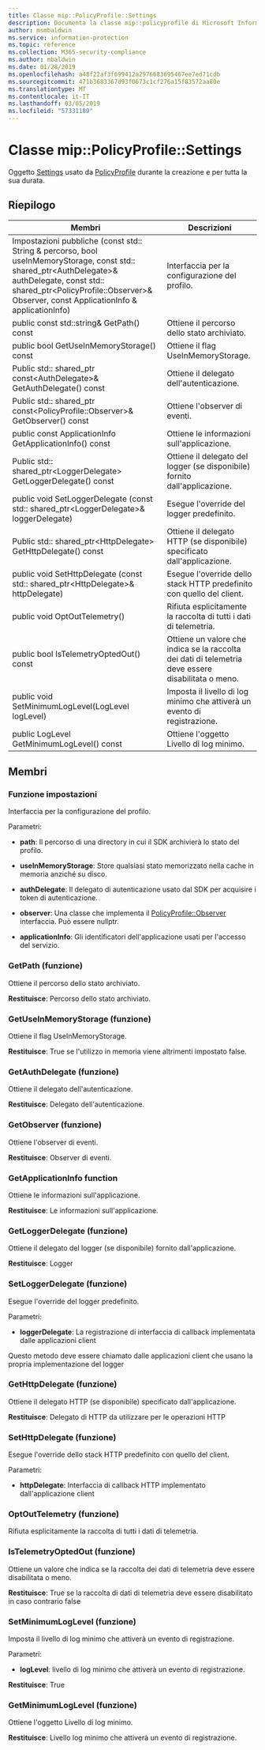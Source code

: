 ```yaml
---
title: Classe mip::PolicyProfile::Settings
description: Documenta la classe mip::policyprofile di Microsoft Information Protection (MIP) SDK.
author: msmbaldwin
ms.service: information-protection
ms.topic: reference
ms.collection: M365-security-compliance
ms.author: mbaldwin
ms.date: 01/28/2019
ms.openlocfilehash: a48f22af3f699412a2976683695467ee7ed71cdb
ms.sourcegitcommit: 471b3683367d93f0673c1cf276a15f83572aa80e
ms.translationtype: MT
ms.contentlocale: it-IT
ms.lasthandoff: 03/05/2019
ms.locfileid: "57331189"
---
```

# <a name="class-mippolicyprofilesettings"></a>Classe mip::PolicyProfile::Settings 
Oggetto [Settings](class_mip_policyprofile_settings.md) usato da [PolicyProfile](class_mip_policyprofile.md) durante la creazione e per tutta la sua durata.
  
## <a name="summary"></a>Riepilogo
 Membri                        | Descrizioni                                
--------------------------------|---------------------------------------------
Impostazioni pubbliche (const std:: String & percorso, bool useInMemoryStorage, const std:: shared_ptr\<AuthDelegate\>& authDelegate, const std:: shared_ptr\<PolicyProfile::Observer\>& Observer, const ApplicationInfo & applicationInfo)  |  Interfaccia per la configurazione del profilo.
public const std::string& GetPath() const  |  Ottiene il percorso dello stato archiviato.
public bool GetUseInMemoryStorage() const  |  Ottiene il flag UseInMemoryStorage.
Public std:: shared_ptr const\<AuthDelegate\>& GetAuthDelegate() const  |  Ottiene il delegato dell'autenticazione.
Public std:: shared_ptr const\<PolicyProfile::Observer\>& GetObserver() const  |  Ottiene l'observer di eventi.
public const ApplicationInfo GetApplicationInfo() const  |  Ottiene le informazioni sull'applicazione.
Public std:: shared_ptr\<LoggerDelegate\> GetLoggerDelegate() const  |  Ottiene il delegato del logger (se disponibile) fornito dall'applicazione.
public void SetLoggerDelegate (const std:: shared_ptr\<LoggerDelegate\>& loggerDelegate)  |  Esegue l'override del logger predefinito.
Public std:: shared_ptr\<HttpDelegate\> GetHttpDelegate() const  |  Ottiene il delegato HTTP (se disponibile) specificato dall'applicazione.
public void SetHttpDelegate (const std:: shared_ptr\<HttpDelegate\>& httpDelegate)  |  Esegue l'override dello stack HTTP predefinito con quello del client.
public void OptOutTelemetry()  |  Rifiuta esplicitamente la raccolta di tutti i dati di telemetria.
public bool IsTelemetryOptedOut() const  |  Ottiene un valore che indica se la raccolta dei dati di telemetria deve essere disabilitata o meno.
public void SetMinimumLogLevel(LogLevel logLevel)  |  Imposta il livello di log minimo che attiverà un evento di registrazione.
public LogLevel GetMinimumLogLevel() const  |  Ottiene l'oggetto Livello di log minimo.
  
## <a name="members"></a>Membri
  
### <a name="settings-function"></a>Funzione impostazioni
Interfaccia per la configurazione del profilo.

Parametri:  
* **path**: Il percorso di una directory in cui il SDK archivierà lo stato del profilo. 


* **useInMemoryStorage**: Store qualsiasi stato memorizzato nella cache in memoria anziché su disco. 


* **authDelegate**: Il delegato di autenticazione usato dal SDK per acquisire i token di autenticazione. 


* **observer**: Una classe che implementa il [PolicyProfile::Observer](class_mip_policyprofile_observer.md) interfaccia. Può essere nullptr. 


* **applicationInfo**: Gli identificatori dell'applicazione usati per l'accesso del servizio.


  
### <a name="getpath-function"></a>GetPath (funzione)
Ottiene il percorso dello stato archiviato.

  
**Restituisce**: Percorso dello stato archiviato.
  
### <a name="getuseinmemorystorage-function"></a>GetUseInMemoryStorage (funzione)
Ottiene il flag UseInMemoryStorage.

  
**Restituisce**: True se l'utilizzo in memoria viene altrimenti impostato false.
  
### <a name="getauthdelegate-function"></a>GetAuthDelegate (funzione)
Ottiene il delegato dell'autenticazione.

  
**Restituisce**: Delegato dell'autenticazione.
  
### <a name="getobserver-function"></a>GetObserver (funzione)
Ottiene l'observer di eventi.

  
**Restituisce**: Observer di eventi.
  
### <a name="getapplicationinfo-function"></a>GetApplicationInfo function
Ottiene le informazioni sull'applicazione.

  
**Restituisce**: Le informazioni sull'applicazione.
  
### <a name="getloggerdelegate-function"></a>GetLoggerDelegate (funzione)
Ottiene il delegato del logger (se disponibile) fornito dall'applicazione.

  
**Restituisce**: Logger
  
### <a name="setloggerdelegate-function"></a>SetLoggerDelegate (funzione)
Esegue l'override del logger predefinito.

Parametri:  
* **loggerDelegate**: La registrazione di interfaccia di callback implementata dalle applicazioni client


Questo metodo deve essere chiamato dalle applicazioni client che usano la propria implementazione del logger
  
### <a name="gethttpdelegate-function"></a>GetHttpDelegate (funzione)
Ottiene il delegato HTTP (se disponibile) specificato dall'applicazione.

  
**Restituisce**: Delegato di HTTP da utilizzare per le operazioni HTTP
  
### <a name="sethttpdelegate-function"></a>SetHttpDelegate (funzione)
Esegue l'override dello stack HTTP predefinito con quello del client.

Parametri:  
* **httpDelegate**: Interfaccia di callback HTTP implementato dall'applicazione client


  
### <a name="optouttelemetry-function"></a>OptOutTelemetry (funzione)
Rifiuta esplicitamente la raccolta di tutti i dati di telemetria.
  
### <a name="istelemetryoptedout-function"></a>IsTelemetryOptedOut (funzione)
Ottiene un valore che indica se la raccolta dei dati di telemetria deve essere disabilitata o meno.

  
**Restituisce**: True se la raccolta di dati di telemetria deve essere disabilitato in caso contrario false
  
### <a name="setminimumloglevel-function"></a>SetMinimumLogLevel (funzione)
Imposta il livello di log minimo che attiverà un evento di registrazione.

Parametri:  
* **logLevel**: livello di log minimo che attiverà un evento di registrazione. 



  
**Restituisce**: True
  
### <a name="getminimumloglevel-function"></a>GetMinimumLogLevel (funzione)
Ottiene l'oggetto Livello di log minimo.

  
**Restituisce**: Livello log minimo che attiverà un evento di registrazione.
